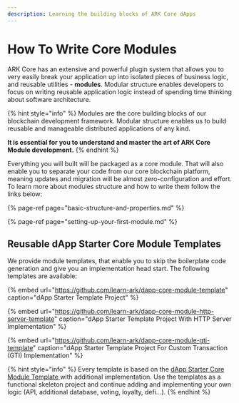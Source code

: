 ```yaml
---
description: Learning the building blocks of ARK Core dApps
---
```


# How To Write Core Modules

ARK Core has an extensive and powerful plugin system that allows you to very easily break your application up into isolated pieces of business logic, and reusable utilities - **modules**. Modular structure enables developers to focus on writing reusable application logic instead of spending time thinking about software architecture.

{% hint style="info" %}
Modules are the core building blocks of our blockchain development framework. Modular structure enables us to build reusable and manageable distributed applications of any kind.

**It is essential for you to understand and master the art of ARK Core Module development.** 
{% endhint %}

Everything you will built will be packaged as a core module. That will also enable you to separate your code from our core blockchain platform, meaning updates and migration will be almost zero-configuration and effort. To learn more about modules structure and how to write them follow the links below:

{% page-ref page="basic-structure-and-properties.md" %}

{% page-ref page="setting-up-your-first-module.md" %}

## Reusable dApp Starter Core Module Templates

We provide module templates, that enable you to skip the boilerplate code generation and give you an implementation head start. The following templates are available:

{% embed url="https://github.com/learn-ark/dapp-core-module-template" caption="dApp Starter Template Project" %}

{% embed url="https://github.com/learn-ark/dapp-core-module-http-server-template" caption="dApp Starter Template Project With HTTP Server Implementation" %}

{% embed url="https://github.com/learn-ark/dapp-core-module-gti-template" caption="dApp Starter Template Project For Custom Transaction \(GTI\) Implementation" %}

{% hint style="info" %}
Every template is based on the [dApp Starter Core Module Template ](https://github.com/learn-ark/dapp-core-module-template)with additional implementation. Use the templates as a functional skeleton project and continue adding and implementing your own logic \(API, additional database, voting, loyalty, defi...\).
{% endhint %}

